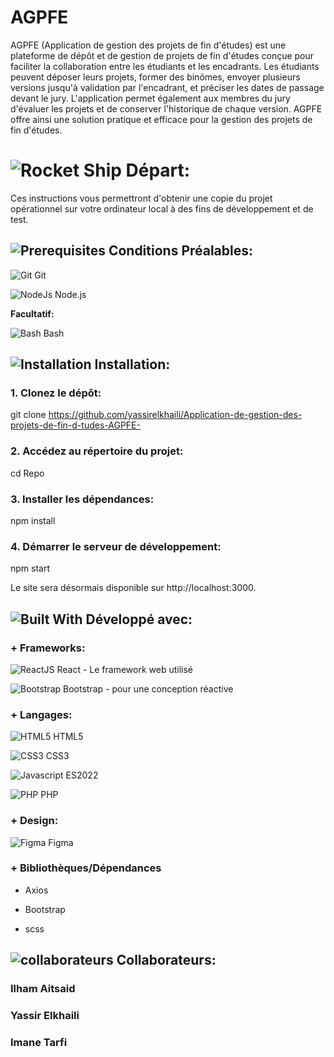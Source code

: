 # AGPFE

AGPFE (Application de gestion des projets de fin d'études) est une plateforme de dépôt et de gestion de projets de fin d'études conçue pour faciliter la collaboration entre les étudiants et les encadrants. Les étudiants peuvent déposer leurs projets, former des binômes, envoyer plusieurs versions jusqu'à validation par l'encadrant, et préciser les dates de passage devant le jury. L'application permet également aux membres du jury d'évaluer les projets et de conserver l'historique de chaque version. AGPFE offre ainsi une solution pratique et efficace pour la gestion des projets de fin d'études.

# ![Rocket Ship](https://img.icons8.com/ios-filled/30/21a366/rocket.png) Départ: 

Ces instructions vous permettront d'obtenir une copie du projet opérationnel sur votre ordinateur local à des fins de développement et de test.

## ![Prerequisites](https://img.icons8.com/glyph-neue/30/21a366/requirements.png) Conditions Préalables: 

![Git](https://img.icons8.com/color/30/null/git.png) Git

![NodeJs](https://img.icons8.com/fluency/30/null/node-js.png) Node.js

**Facultatif:**

![Bash](https://img.icons8.com/color/30/null/command-line.png) Bash

## ![Installation](https://img.icons8.com/external-sbts2018-solid-sbts2018/30/21a366/external-install-basic-ui-elements-2.3-sbts2018-solid-sbts2018.png) Installation: 

### 1. Clonez le dépôt:

git clone https://github.com/yassirelkhaili/Application-de-gestion-des-projets-de-fin-d-tudes-AGPFE-

### 2. Accédez au répertoire du projet:

cd Repo

### 3. Installer les dépendances:

npm install

### 4. Démarrer le serveur de développement:

npm start

Le site sera désormais disponible sur http://localhost:3000.

## ![Built With](https://img.icons8.com/external-basicons-solid-edtgraphics/30/21a366/external-Source-code-files-basicons-solid-edtgraphics-3.png) Développé avec:

### + Frameworks:

![ReactJS](https://img.icons8.com/color/30/null/react-native.png) React - Le framework web utilisé

![Bootstrap](https://img.icons8.com/color/30/null/bootstrap.png) Bootstrap - pour une conception réactive 

### + Langages:

![HTML5](https://img.icons8.com/color/30/null/html-5--v1.png) HTML5

![CSS3](https://img.icons8.com/color/30/null/css3.png) CSS3

![Javascript](https://img.icons8.com/color/30/null/javascript--v1.png) ES2022

![PHP](https://img.icons8.com/offices/30/null/php-logo.png) PHP

### + Design:

![Figma](https://img.icons8.com/fluency/30/null/figma.png) Figma

### + Bibliothèques/Dépendances

* Axios

* Bootstrap

* scss

## ![collaborateurs](https://img.icons8.com/pastel-glyph/30/40C057/groups--v4.png) Collaborateurs: 

### Ilham Aitsaid

### Yassir Elkhaili 

### Imane Tarfi 
